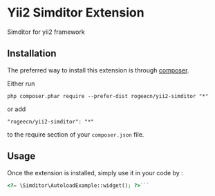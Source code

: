 Yii2 Simditor Extension
=======================
Simditor for yii2 framework

Installation
------------

The preferred way to install this extension is through [composer](http://getcomposer.org/download/).

Either run

```
php composer.phar require --prefer-dist rogeecn/yii2-simditor "*"
```

or add

```
"rogeecn/yii2-simditor": "*"
```

to the require section of your `composer.json` file.


Usage
-----

Once the extension is installed, simply use it in your code by  :

```php
<?= \Simditor\AutoloadExample::widget(); ?>```